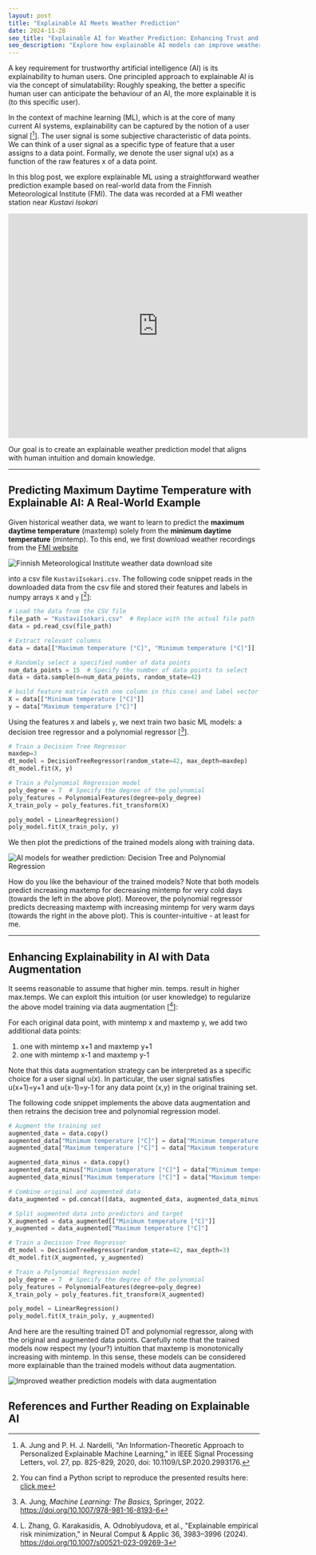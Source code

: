 ```yaml
---
layout: post
title: "Explainable AI Meets Weather Prediction" 
date: 2024-11-28
seo_title: "Explainable AI for Weather Prediction: Enhancing Trust and Accuracy"
seo_description: "Explore how explainable AI models can improve weather prediction accuracy using data from the Finnish Meteorological Institute. Learn about user signals and data augmentation."
---
```


A key requirement for trustworthy artificial intelligence (AI) is its explainability to human users. 
One principled approach to explainable AI is via the concept of simulatability: Roughly speaking, 
the better a specific human user can anticipate the behaviour of an AI, the more explainable it 
is (to this specific user). 

In the context of machine learning (ML), which is at the core of many current AI systems, explainability 
can be captured by the notion of a user signal [[^1]]. The user signal is some subjective characteristic of 
data points. We can think of a user signal as a specific type of feature that a user assigns to a data point. 
Formally, we denote the user signal u(x) as a function of the raw features x of a data point. 


In this blog post, we explore explainable ML using a straightforward weather prediction example based 
on real-world data from the Finnish Meteorological Institute (FMI). The data was recorded at a FMI weather 
station near *Kustavi Isokari*

<iframe
  src="https://www.google.com/maps/embed?pb=!1m18!1m12!1m3!1d2000.1234567890!2d21.123456!3d60.123456!2m3!1f0!2f0!3f0!3m2!1i1024!2i768!4f13.1!3m3!1m2!1s0x1234567890abcdef%3A0xabcdef1234567890!2sIsokari%2C%20Kustavi%2C%20Finland!5e0!3m2!1sen!2sfi!4v1695775176803!5m2!1sen!2sfi&z=6"
  width="600"
  height="450"
  style="border:0;"
  allowfullscreen=""
  loading="lazy"
  referrerpolicy="no-referrer-when-downgrade">
</iframe>

Our goal is to create an explainable weather prediction model that aligns with human intuition 
and domain knowledge.

---

## Predicting Maximum Daytime Temperature with Explainable AI: A Real-World Example

Given historical weather data, we want to learn to predict the **maximum daytime temperature** (maxtemp)
solely from the **minimum daytime temperature** (mintemp). To this end, we first download weather recordings 
from the [FMI website](https://en.ilmatieteenlaitos.fi/download-observations)

![Finnish Meteorological Institute weather data download site](assets/PostEERM/FMIDownloadSite.jpg)

into a csv file `KustaviIsokari.csv`. The following code snippet reads in the downloaded data from the csv file 
and stored their features and labels in numpy arrays `X` and `y` [[^2]]: 
```python
# Load the data from the CSV file
file_path = "KustaviIsokari.csv"  # Replace with the actual file path
data = pd.read_csv(file_path)

# Extract relevant columns
data = data[["Maximum temperature [°C]", "Minimum temperature [°C]"]]

# Randomly select a specified number of data points
num_data_points = 15  # Specify the number of data points to select
data = data.sample(n=num_data_points, random_state=42)

# build feature matrix (with one column in this case) and label vector
X = data[["Minimum temperature [°C]"]]  
y = data["Maximum temperature [°C]"]    
```

Using the features `X` and labels `y`, we next train two basic ML models: 
a decision tree regressor and a polynomial regressor [[^3]]. 
```python
# Train a Decision Tree Regressor
maxdep=3 
dt_model = DecisionTreeRegressor(random_state=42, max_depth=maxdep)
dt_model.fit(X, y)

# Train a Polynomial Regression model
poly_degree = 7  # Specify the degree of the polynomial
poly_features = PolynomialFeatures(degree=poly_degree)
X_train_poly = poly_features.fit_transform(X)

poly_model = LinearRegression()
poly_model.fit(X_train_poly, y)  
```
We then plot the predictions of the trained models along with training data.

![AI models for weather prediction: Decision Tree and Polynomial Regression](assets/PostEERM/dtpolyreg.png)

How do you like the behaviour of the trained models? Note that both models predict increasing maxtemp 
for decreasing mintemp for very cold days (towards the left in the above plot). Moreover, the polynomial regressor 
predicts decreasing maxtemp with increasing mintemp for very warm days (towards the right in the above plot). 
This is counter-intuitive - at least for me.


---

## Enhancing Explainability in AI with Data Augmentation

It seems reasonable to assume that higher min. temps. result in higher max.temps. 
We can exploit this intuition (or user knowledge) to regularize the above model training 
via data augmentation [[^4]]:

For each original data point, with mintemp x and maxtemp y, we add two 
additional data points: 
1. one with mintemp x+1 and maxtemp y+1
2. one with mintemp x-1 and maxtemp y-1 

Note that this data augmentation strategy can be interpreted as 
a specific choice for a user signal u(x). In particular, the user signal 
satisfies u(x+1)=y+1 and u(x-1)=y-1 for any data point (x,y) 
in the original training set. 

The following code snippet implements the above data augmentation and 
then retrains the decision tree and polynomial regression model.  
```python
# Augment the training set
augmented_data = data.copy()
augmented_data["Minimum temperature [°C]"] = data["Minimum temperature [°C]"] + 1
augmented_data["Maximum temperature [°C]"] = data["Maximum temperature [°C]"] + 1

augmented_data_minus = data.copy()
augmented_data_minus["Minimum temperature [°C]"] = data["Minimum temperature [°C]"] - 1
augmented_data_minus["Maximum temperature [°C]"] = data["Maximum temperature [°C]"] - 1

# Combine original and augmented data
data_augmented = pd.concat([data, augmented_data, augmented_data_minus], ignore_index=True)

# Split augmented data into predictors and target
X_augmented = data_augmented[["Minimum temperature [°C]"]]
y_augmented = data_augmented["Maximum temperature [°C]"]

# Train a Decision Tree Regressor
dt_model = DecisionTreeRegressor(random_state=42, max_depth=3)
dt_model.fit(X_augmented, y_augmented)

# Train a Polynomial Regression model
poly_degree = 7  # Specify the degree of the polynomial
poly_features = PolynomialFeatures(degree=poly_degree)
X_train_poly = poly_features.fit_transform(X_augmented)

poly_model = LinearRegression()
poly_model.fit(X_train_poly, y_augmented)
```

And here are the resulting trained DT and polynomial regressor, along with the 
original and augmented data points. Carefully note that the trained models 
now respect my (your?) intuition that maxtemp is monotonically increasing 
with mintemp. In this sense, these models can be considered more explainable 
than the trained models without data augmentation. 

![Improved weather prediction models with data augmentation](assets/PostEERM/dtpolyregexplainable.png)

## References and Further Reading on Explainable AI 

[^1]: A. Jung and P. H. J. Nardelli, "An Information-Theoretic Approach to Personalized Explainable Machine Learning," in IEEE Signal Processing Letters, vol. 27, pp. 825-829, 2020, doi: 10.1109/LSP.2020.2993176.  

[^2]: You can find a Python script to reproduce the presented results here: [click me](assets/PostEERM/ExplainableML.py) 

[^3]: A. Jung, *Machine Learning: The Basics,* Springer, 2022. https://doi.org/10.1007/978-981-16-8193-6

[^4]: L. Zhang, G. Karakasidis, A. Odnoblyudova, et al., "Explainable empirical risk minimization," in Neural Comput & Applic 36, 3983–3996 (2024). https://doi.org/10.1007/s00521-023-09269-3




